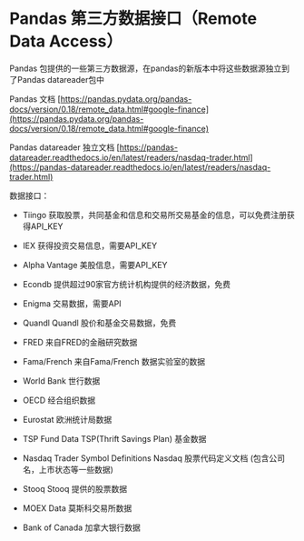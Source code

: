 # Pandas 第三方数据接口（Remote Data Access）
Pandas 包提供的一些第三方数据源，在pandas的新版本中将这些数据源独立到了Pandas datareader包中

Pandas 文档
[https://pandas.pydata.org/pandas-docs/version/0.18/remote_data.html#google-finance](https://pandas.pydata.org/pandas-docs/version/0.18/remote_data.html#google-finance)

Pandas datareader 独立文档
[https://pandas-datareader.readthedocs.io/en/latest/readers/nasdaq-trader.html](https://pandas-datareader.readthedocs.io/en/latest/readers/nasdaq-trader.html)

数据接口：

* Tiingo
获取股票，共同基金和信息和交易所交易基金的信息，可以免费注册获得API_KEY

* IEX
获得投资交易信息，需要API_KEY

* Alpha Vantage
美股信息，需要API_KEY

* Econdb
提供超过90家官方统计机构提供的经济数据，免费

* Enigma
交易数据，需要API

* Quandl
Quandl 股价和基金交易数据，免费

* FRED
来自FRED的金融研究数据

* Fama/French
来自Fama/French 数据实验室的数据

* World Bank
世行数据

* OECD
经合组织数据

* Eurostat
欧洲统计局数据

* TSP Fund Data
TSP(Thrift Savings Plan) 基金数据

* Nasdaq Trader Symbol Definitions
Nasdaq 股票代码定义文档 (包含公司名，上市状态等一些数据)

* Stooq 
Stooq 提供的股票数据

* MOEX Data
莫斯科交易所数据

* Bank of Canada
加拿大银行数据